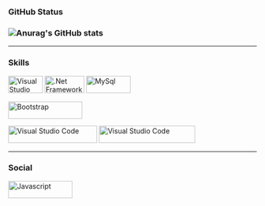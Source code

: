 ### GitHub Status
### ![Anurag's GitHub stats](https://github-readme-stats.vercel.app/api?username=LeonardoGf12&hide=contribs,prs&show_icons=true&theme=radical)
---

### Skills
<p>
<a href="https://learn.microsoft.com/pt-br/dotnet/csharp/" target="_blank" rel="noreferrer"><img src="https://img.shields.io/badge/C%23-239120?style=for-the-badge&logo=c-sharp&logoColor=white" width="70" height="35" alt="Visual Studio Code" /></a> 
<a href="https://dotnet.microsoft.com/pt-br/learn/dotnet/what-is-dotnet-framework" target="_blank" rel="noreferrer"><img src="https://img.shields.io/badge/.NET-512BD4?style=for-the-badge&logo=dotnet&logoColor=white" width="80" height="35" alt=".Net Framework" /></a> 
<a href="https://dev.mysql.com/downloads/mysql/" target="_blank" rel="noreferrer"><img src="https://img.shields.io/badge/MySQL-005C84?style=for-the-badge&logo=mysql&logoColor=white" width="90" height="35" alt="MySql" /></a> 
 
<a href="https://getbootstrap.com/" target="_blank" rel="noreferrer"><img src="https://img.shields.io/badge/Bootstrap-563D7C?style=for-the-badge&logo=bootstrap&logoColor=white" width="150" height="35" alt="Bootstrap" /></a>
  
<a href="https://visualstudio.microsoft.com/pt-br/thank-you-downloading-visual-studio/?sku=Community&channel=Release&version=VS2022&source=VSLandingPage&cid=2030&passive=false" target="_blank" rel="noreferrer"><img src="https://img.shields.io/badge/Visual_Studio-5C2D91?style=for-the-badge&logo=visual%20studio&logoColor=white" width="180" height="35" alt="Visual Studio Code" /></a>
<a href="https://code.visualstudio.com/" target="_blank" rel="noreferrer"><img src="https://img.shields.io/badge/Visual_Studio_Code-0078D4?style=for-the-badge&logo=visual%20studio%20code&logoColor=white" width="195" height="35" alt="Visual Studio Code" /></a>
</p>

---

### Social
<p align="left">
<a href="https://www.linkedin.com/in/leonardo-gon%C3%A7alves-fazolo-aa860621a/" target="_blank" rel="noreferrer"><img src="https://img.shields.io/badge/LinkedIn-0077B5?style=for-the-badge&logo=linkedin&logoColor=white" width="130" height="35" alt="Javascript" /></a>
</p>

<!--
**Leonardogf12/Leonardogf12** is a ✨ _special_ ✨ repository because its `README.md` (this file) appears on your GitHub profile.

Here are some ideas to get you started:

- 🔭 I’m currently working on ...
- 🌱 I’m currently learning ...
- 👯 I’m looking to collaborate on ...
- 🤔 I’m looking for help with ...
- 💬 Ask me about ...
- 📫 How to reach me: ...
- 😄 Pronouns: ...
- ⚡ Fun fact: ...
-->
